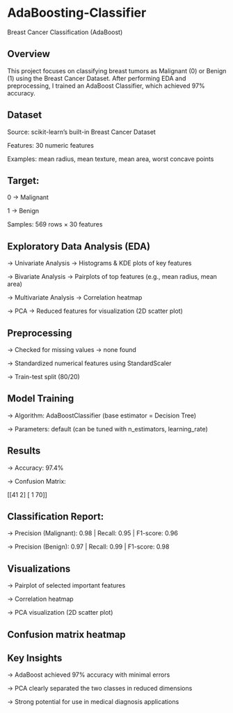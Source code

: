 # AdaBoosting-Classifier

Breast Cancer Classification (AdaBoost)

 ## Overview

This project focuses on classifying breast tumors as Malignant (0) or Benign (1) using the Breast Cancer Dataset.
After performing EDA and preprocessing, I trained an AdaBoost Classifier, which achieved 97% accuracy.

## Dataset

Source: scikit-learn’s built-in Breast Cancer Dataset

Features: 30 numeric features

Examples: mean radius, mean texture, mean area, worst concave points

## Target:

0 → Malignant

1 → Benign

Samples: 569 rows × 30 features

##  Exploratory Data Analysis (EDA)

-> Univariate Analysis → Histograms & KDE plots of key features

-> Bivariate Analysis → Pairplots of top features (e.g., mean radius, mean area)

-> Multivariate Analysis → Correlation heatmap

-> PCA → Reduced features for visualization (2D scatter plot)

##  Preprocessing

-> Checked for missing values → none found 

-> Standardized numerical features using StandardScaler

-> Train-test split (80/20)

## Model Training

-> Algorithm: AdaBoostClassifier (base estimator = Decision Tree)

-> Parameters: default (can be tuned with n_estimators, learning_rate)

## Results

-> Accuracy: 97.4%

-> Confusion Matrix:

[[41  2]
 [ 1 70]]


## Classification Report:

-> Precision (Malignant): 0.98 | Recall: 0.95 | F1-score: 0.96

-> Precision (Benign): 0.97 | Recall: 0.99 | F1-score: 0.98

## Visualizations

-> Pairplot of selected important features

-> Correlation heatmap

-> PCA visualization (2D scatter plot)

## Confusion matrix heatmap

## Key Insights

-> AdaBoost achieved 97% accuracy with minimal errors

-> PCA clearly separated the two classes in reduced dimensions

-> Strong potential for use in medical diagnosis applications
